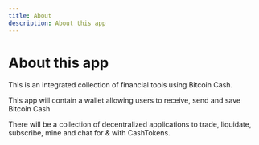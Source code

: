 ```yaml
---
title: About
description: About this app
---
```


# About this app

This is an integrated collection of financial tools using Bitcoin Cash.

This app will contain a wallet allowing users to receive, send and save Bitcoin Cash

There will be a collection of decentralized applications to trade, liquidate, subscribe, mine and chat for & with CashTokens.
